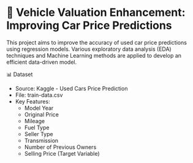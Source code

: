 # 🚗 Vehicle Valuation Enhancement: Improving Car Price Predictions 

This project aims to improve the accuracy of used car price predictions using regression models. Various exploratory data analysis (EDA) techniques and Machine Learning methods are applied to develop an efficient data-driven model.

📊 Dataset

- Source: Kaggle - Used Cars Price Prediction
- File: train-data.csv
- Key Features:
  - Model Year
  - Original Price
  - Mileage
  - Fuel Type
  - Seller Type
  - Transmission
  - Number of Previous Owners
  - Selling Price (Target Variable)
 
